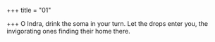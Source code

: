 +++
title = "01"

+++
O Indra, drink the soma in your turn. Let the drops enter you,
the invigorating ones finding their home there.
